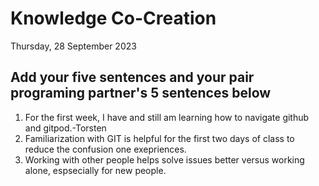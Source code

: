 # Knowledge Co-Creation
Thursday, 28 September 2023

## Add your five sentences and your pair programing partner's 5 sentences below
1. For the first week, I have and still am learning how to navigate github and gitpod.-Torsten
2. Familiarization with GIT is helpful for the first two days of class to reduce the confusion one exepriences.
3. Working with other people helps solve issues better versus working alone, espsecially for new people. 
